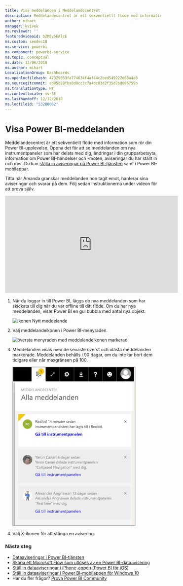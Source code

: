 ```yaml
---
title: Visa meddelanden i Meddelandecentret
description: Meddelandecentret är ett sekventiellt flöde med information som rör din Power BI-upplevelse.
author: mihart
manager: kvivek
ms.reviewer: ''
featuredvideoid: bZMSv5KAlcE
ms.custom: seodec18
ms.service: powerbi
ms.component: powerbi-service
ms.topic: conceptual
ms.date: 12/06/2018
ms.author: mihart
LocalizationGroup: Dashboards
ms.openlocfilehash: 47329053fa774634f4af44c2bed549222d68a4a0
ms.sourcegitcommit: cd85d88fba0d9cc3c7a4dc03d2f35d2bd096759b
ms.translationtype: HT
ms.contentlocale: sv-SE
ms.lasthandoff: 12/12/2018
ms.locfileid: "53280062"
---
```

# <a name="view-power-bi-notifications"></a>Visa Power BI-meddelanden
Meddelandecentret är ett sekventiellt flöde med information som rör din Power BI-upplevelse. Öppna det för att se meddelanden om nya instrumentpaneler som har delats med dig, ändringar i din grupparbetsyta, information om Power BI-händelser och -möten, aviseringar du har ställt in och mer. Du kan [ställa in aviseringar på Power BI-tjänsten](../service-set-data-alerts.md) samt i Power BI-mobilappar.

Titta när Amanda granskar meddelanden hon tagit emot, hanterar sina aviseringar och svarar på dem. Följ sedan instruktionerna under videon för att prova själv.

<iframe width="560" height="315" src="https://www.youtube.com/embed/bZMSv5KAlcE" frameborder="0" allowfullscreen></iframe>


1. När du loggar in till Power BI, läggs de nya meddelanden som har skickats till dig när du var offline till ditt flöde. Om du har nya meddelanden, visar Power BI en gul bubbla med antal nya objekt.
   
   ![ikonen Nytt meddelande](./media/end-user-notification-center/power-bi-new-notification.png)
2. Välj meddelandeikonen i Power BI-menyraden.
   
   ![översta menyraden med meddelandeikonen markerad](./media/end-user-notification-center/power-bi-notifications-icon.png)
3. Meddelanden visas med de senaste överst och olästa meddelanden markerade. Meddelanden behålls i 90 dagar, om du inte tar bort dem tidigare eller når maxgränsen på 100.
   
   ![Meddelandecenter](./media/end-user-notification-center/power-bi-notifications.png)
4. Välj X-ikonen för att stänga en avisering.

### <a name="next-steps"></a>Nästa steg
* [Dataaviseringar i Power BI-tjänsten](../service-set-data-alerts.md)
* [Skapa ett Microsoft Flow som utlöses av en Power BI-dataavisering](../service-flow-integration.md)
* [Ställ in dataaviseringar i iPhone-appen (Power BI för iOS)](mobile/mobile-set-data-alerts-in-the-mobile-apps.md)
* [Ställ in dataaviseringar i Power BI-mobilappen för Windows 10](mobile/mobile-set-data-alerts-in-the-mobile-apps.md)
* Har du fler frågor? [Prova Power BI Community](http://community.powerbi.com/)

